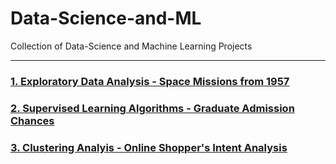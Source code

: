 # Data-Science-and-ML
Collection of Data-Science and Machine Learning Projects

-----

### [1. Exploratory Data Analysis - Space Missions from 1957](Space-Missions-from-1957-Exploratory-Data-Analysis.ipynb)

### [2. Supervised Learning Algorithms - Graduate Admission Chances](Supervised-Graduate-Admission.ipynb)

### [3. Clustering Analyis - Online Shopper's Intent Analysis](Online-Shoppers_Intent.ipynb)
